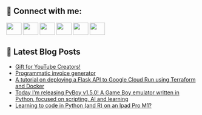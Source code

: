## 🔎 Connect with me:
[<img height="32" width="40" src="https://cdn.jsdelivr.net/npm/simple-icons@v5/icons/telegram.svg" />](https://t.me/bullbesh)
[<img height="32" width="40" src="https://cdn.jsdelivr.net/npm/simple-icons@v5/icons/vk.svg" />](https://vk.com/bullbesh)
[<img height="32" width="40" src="https://cdn.jsdelivr.net/npm/simple-icons@v5/icons/twitter.svg" />](https://twitter.com/bullbesh1)
[<img height="32" width="40" src="https://cdn.jsdelivr.net/npm/simple-icons@v5/icons/instagram.svg" />](https://www.instagram.com/bullbesh)
[<img height="32" width="40" src="https://cdn.jsdelivr.net/npm/simple-icons@v5/icons/reddit.svg" />](https://www.reddit.com/user/bullbesh)
[<img height="32" width="40" src="https://cdn.jsdelivr.net/npm/simple-icons@v5/icons/youtube.svg" />](https://www.youtube.com/channel/UCtfjRs6uzgq5mfm8S06WTcg)

## 📕 Latest Blog Posts
<!-- BLOG-POST-LIST:START -->
- [Gift for YouTube Creators!](https://www.reddit.com/r/Python/comments/vfw4jp/gift_for_youtube_creators/)
- [Programmatic invoice generator](https://www.reddit.com/r/Python/comments/vfsx9k/programmatic_invoice_generator/)
- [A tutorial on deploying a Flask API to Google Cloud Run using Terraform and Docker](https://www.reddit.com/r/Python/comments/vfsbrf/a_tutorial_on_deploying_a_flask_api_to_google/)
- [Today I’m releasing PyBoy v1.5.0! A Game Boy emulator written in Python, focused on scripting, AI and learning](https://www.reddit.com/r/Python/comments/vfsakl/today_im_releasing_pyboy_v150_a_game_boy_emulator/)
- [Learning to code in Python &lpar;and R&rpar; on an Ipad Pro M1?](https://www.reddit.com/r/Python/comments/vfrguo/learning_to_code_in_python_and_r_on_an_ipad_pro_m1/)
<!-- BLOG-POST-LIST:END -->
